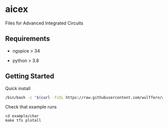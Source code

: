 # aicex
Files for Advanced Integrated Circuits


## Requirements

- ngspice > 34

- python > 3.8


## Getting Started

Quick install 

``` sh
/bin/bash -c "$(curl -fsSL https://raw.githubusercontent.com/wulffern/aicex/main/install.sh)"
```

Check that example runs

    cd example/char
    make tfs plotall

